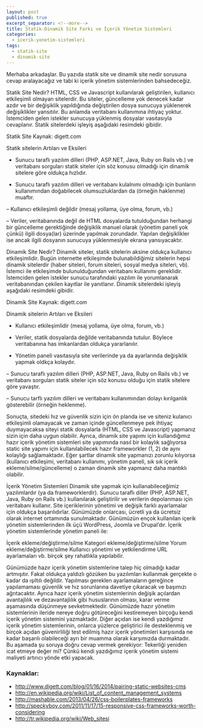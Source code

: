 ```yaml
---
layout: post
published: true
excerpt_separator: <!--more-->
title: Statik-Dinamik Site Farkı ve İçerik Yönetim Sistemleri
categories:
  - icerik-yonetim-sistemleri
tags:
  - statik-site
  - dinamik-site
---
```

Merhaba arkadaşlar. Bu yazıda statik site ve dinamik site nedir sorusuna cevap aralayacağız ve tabi ki içerik yönetim sistemlerinden bahsedeceğiz.

<!--more-->

Statik Site Nedir?
HTML, CSS ve Javascript kullanılarak geliştirilen, kullanıcı etkileşimli olmayan sitelerdir. Bu siteler, güncelleme yok denecek kadar azdır ve bir değişiklik yapıldığında değiştirilen dosya sunucuya yüklenerek değişiklikler yansıtılır. Bu anlamda veritabanı kullanımına ihtiyaç  yoktur. İstemciden gelen istekler sunucuya yüklenmiş dosyalar vasıtasıyla cevaplanır. Statik sitelerdeki işleyiş aşağıdaki resimdeki gibidir.

Statik Site
Kaynak: digett.com

Statik sitelerin Artıları ve Eksileri
 + Sunucu taraflı yazılım dilleri (PHP, ASP.NET, Java, Ruby on Rails vb.) ve veritabanı sorguları statik siteler için söz konusu olmadığı için dinamik sitelere göre oldukça hızlıdır.

 +  Sunucu taraflı yazılım dilleri ve veritabanı kulalnımı olmadığı için bunların kullanımından doğabilecek olumsuzluklardan da (örneğin haklenme) muaftır.

 –  Kullanıcı etkileşimli değildir (mesaj yollama, üye olma, forum, vb.)

 –  Veriler, veritabanında değil de HTML dosyalarda tutulduğundan herhangi bir güncelleme gerektiğinde değişiklik manuel olarak (yönetim paneli yok çünkü) ilgili dosya(lar) üzerinde yapılmak zorundadır. Yapılan değişiklikler ise ancak ilgili dosyanın sunucuya yüklenmesiyle ekrana yansıyacaktır.

Dinamik Site Nedir?
Dinamik siteler, statik sitelerin aksine oldukça kullanıcı etkileşimlidir. Bugün internette etkileşimde bulunabildiğimiz sitelerin hepsi dinamik sitelerdir (haber siteleri, forum siteleri, sosyal medya siteleri, vb). İstemci ile etkileşimde bulunulduğundan veritabanı kullanımı gereklidir. İstemciden gelen istekler sunucu tarafındaki yazılım ile yorumlanarak veritabanından çekilen kayıtlar ile yanıtlanır. Dinamik sitelerdeki işleyiş aşağıdaki resimdeki gibidir.

Dinamik Site
Kaynak: digett.com

Dinamik sitelerin Artıları ve Eksileri
 +  Kullanıcı etkileşimlidir (mesaj yollama, üye olma, forum, vb.)

 +  Veriler, statik dosyalarda değilde veritabanında tutulur. Böylece veritabanına has imkanlardan oldukça yararlanılır.

 +  Yönetim paneli vasıtasıyla site verilerinde ya da ayarlarında değişiklik yapmak oldkça kolaydır.

 –  Sunucu taraflı yazılım dilleri (PHP, ASP.NET, Java, Ruby on Rails vb.) ve veritabanı sorguları statik siteler için söz konusu olduğu için statik sitelere göre yavaştır.

 –  Sunucu tarflı yazılım dilleri ve veritabanı kullanımından dolayı kırılganlık gösterebilir (örneğin heklenme).

Sonuçta, sitedeki hız ve güvenlik sizin için ön planda ise ve siteniz kulanıcı etkileşimli olamayacak ve zaman içinde güncellenmeye pek ihtiyaç duymayacaksa siteyi statik dosyalarla (HTML, CSS ve Javascript) yapmanız sizin için daha uygun olabilir. Ayrıca, dinamik site yapımı için kullandığımız hazır içerik yönetim sistemleri site yapımında nasıl bir kolaylık sağlıyorsa static site yapımı için kullanılabilecek hazır frameworkler (1, 2)  de aynı kolaylığı sağlamaktadır. Eğer şartlar dinamik site yapmanızı zorunlu kılıyorsa (kullanıcı etkileşimi, veritabanı kullanımı, yönetim paneli, sık sık içerik ekleme/silme/güncelleme) o zaman dinamik site yapmanız daha mantıklı olabilir.

İçerik Yönetim Sistemleri
Dinamik site yapmak için kullanabileceğimiz yazılımlardır (ya da frameworklerdir). Sunucu taraflı diller (PHP, ASP.NET, Java, Ruby on Rails vb.) kullanılarak geliştirilir ve verilerin depolanması için veritabanı kullanır. Site içeriklerinin yönetimi ve değişik farklı ayarlamalar için oldukça başarılıdırlar. Günümüzde onlarcası, ücretli ya da ücretsiz olarak internet ortamında sunulmaktadır. Günümüzün ençok kullanılan içerik yönetim sistemlerinden ilk üçü WordPress, Joomla ve Drupal’dır. İçerik yönetim sistemlerinde yönetim paneli ile:

İçerik ekleme/değiştirme/silme
Kategori ekleme/değiştirme/silme
Yorum ekleme/değiştirme/silme
Kullanıcı yönetimi ve yetkilendirme
URL ayarlamaları
vb.
birçok şey rahatlıkla yapılabilir.

Günümüzde hazır içerik yönetim sistemlerine talep hiç olmadığı kadar artmışıtır. Fakat oldukça yaldızlı gözüken bu yazılımları kullanmak gerçekte o kadar da ışıltılı değildir. Yapılması gereklen ayarlamaların gereğince yapılamaması güvenlik ve hız sorunlarına davetiye çıkaracak ve başımızı ağrıtacaktır. Ayrıca hazır içerik yönetim sistemlerinin değişik açılardan avantajlılık ve dezavantajlılık gibi hususlarının olması, karar verme aşamasında düşünmeye sevketmektedir. Günümüzde hazır yönetim sistemlerinin ileride nereye doğru götüreceğini kestiremeyen birçoğu kendi içerik yönetim sistemini yazmaktadır. Diğer açıdan ise kendi yazdığımız içerik yönetim sistemlerinin, onlarca yüzlerce geliştirici ile desteklenmiş ve birçok açıdan güvenirliliği test edilmiş hazır içerik yönetimleri karşısında ne kadar başarılı olabileceği ayrı bir muamma olarak karşımızda durmaktadır. Bu aşamada şu soruya doğru cevap vermek gerekiyor: Tekerliği yeniden icat etmeye değer mi? Çünkü kendi yazdığımız içerik yönetim sistemi maliyeti artırıcı yönde etki yapacak.

### Kaynaklar:
- http://www.digett.com/blog/01/16/2014/pairing-static-websites-cms
- http://en.wikipedia.org/wiki/List_of_content_management_systems
- http://mashable.com/2013/04/26/css-boilerplates-frameworks
- http://speckyboy.com/2011/11/17/15-responsive-css-frameworks-worth-considering
- http://tr.wikipedia.org/wiki/Web_sitesi

